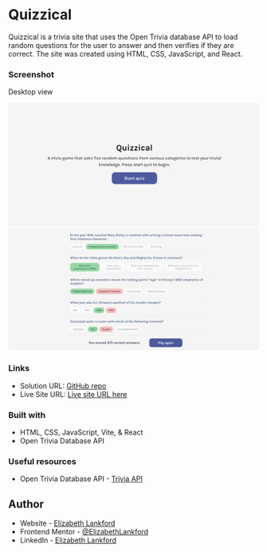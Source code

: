 # Quizzical

Quizzical is a trivia site that uses the Open Trivia database API to load random questions for the user to answer and then verifies if they are correct. The site was created using HTML, CSS, JavaScript, and React.

### Screenshot

Desktop view

![](./public/Quizzical-screenshot_01.JPG)
![](./public/Quizzical-screenshot.JPG)

### Links

- Solution URL: [GitHub repo](https://github.com/ElizabethLankford/Quizzical)
- Live Site URL: [Live site URL here](https://quizzical-el.netlify.app/)

### Built with

- HTML, CSS, JavaScript, Vite, & React
- Open Trivia Database API

### Useful resources

- Open Trivia Database API - [Trivia API](https://opentdb.com/api_config.php)

## Author

- Website - [Elizabeth Lankford](https://elizabeth-lankford.com/)
- Frontend Mentor - [@ElizabethLankford](https://www.frontendmentor.io/profile/ElizabethLankford)
- LinkedIn - [Elizabeth Lankford](https://www.linkedin.com/in/elizabethlankford/)
